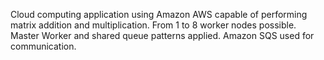 Cloud computing application using Amazon AWS capable of performing matrix addition and multiplication. From 1 to 8 worker nodes possible. Master Worker and shared queue patterns applied. Amazon SQS used for communication.